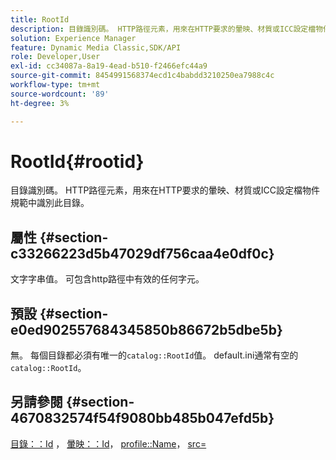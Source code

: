 ```yaml
---
title: RootId
description: 目錄識別碼。 HTTP路徑元素，用來在HTTP要求的暈映、材質或ICC設定檔物件規範中識別此目錄。
solution: Experience Manager
feature: Dynamic Media Classic,SDK/API
role: Developer,User
exl-id: cc34087a-8a19-4ead-b510-f2466efc44a9
source-git-commit: 8454991568374ecd1c4babdd3210250ea7988c4c
workflow-type: tm+mt
source-wordcount: '89'
ht-degree: 3%

---
```


# RootId{#rootid}

目錄識別碼。 HTTP路徑元素，用來在HTTP要求的暈映、材質或ICC設定檔物件規範中識別此目錄。

## 屬性 {#section-c33266223d5b47029df756caa4e0df0c}

文字字串值。 可包含http路徑中有效的任何字元。

## 預設 {#section-e0ed902557684345850b86672b5dbe5b}

無。 每個目錄都必須有唯一的`catalog::RootId`值。 default.ini通常有空的`catalog::RootId`。

## 另請參閱 {#section-4670832574f54f9080bb485b047efd5b}

[目錄：：Id](../../../../../ir-api/material-cat/image-rendering-api-ref/c-ir-material-catalog/c-ir-material-data-reference/r-ir-id.md#reference-cba2a53a952e403fb57a4e8569f9cf85) ， [暈映：：Id](../../../../../ir-api/material-cat/image-rendering-api-ref/c-ir-material-catalog/c-ir-vignette-map-reference/r-ir-id-vignette.md#reference-2a7ba758924b4757b3234942304db7fd)， [profile::Name](../../../../../ir-api/material-cat/image-rendering-api-ref/c-ir-material-catalog/c-ir-macro-definition-reference/r-ir-name.md#reference-63b663d2052545ffab030a23e7060b1e)， [src=](../../../../../ir-api/http-protocol/image-rendering-api-ref/c-ir-http-protocol-ref/c-ir-http-protocol-command-reference/r-ir-src.md#reference-62c98abad22149d68d405ed6aaff8272)
